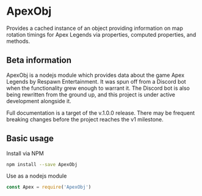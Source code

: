 # ApexObj

Provides a cached instance of an object providing information on map rotation timings for Apex Legends via properties, computed properties, and methods.

## Beta information

ApexObj is a nodejs module which provides data about the game Apex Legends by Respawn Entertainment. It was spun off from a Discord bot when the functionality grew enough to warrant it. The Discord bot is also being rewritten from the ground up, and this project is under active development alongside it.

Full documentation is a target of the v.1.0.0 release. There may be frequent breaking changes before the project reaches the v1 milestone.

## Basic usage

Install via NPM

```sh
npm install --save ApexObj
```

Use as a nodejs module

```js
const Apex = require('ApexObj')
```
